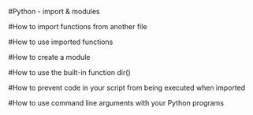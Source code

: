 #Python - import & modules

#How to import functions from another file

#How to use imported functions

#How to create a module

#How to use the built-in function dir()

#How to prevent code in your script from being executed when imported

#How to use command line arguments with your Python programs